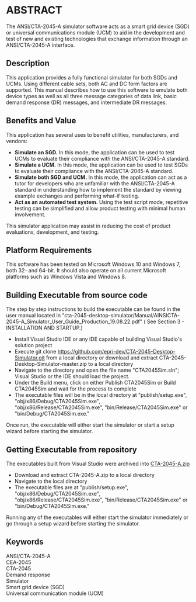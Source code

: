 # ABSTRACT
The ANSI/CTA-2045-A simulator software acts as a smart grid device (SGD) or universal communications module (UCM) to aid in the development and test of new and existing technologies that exchange information through an ANSI/CTA-2045-A interface. 

## Description
This application provides a fully functional simulator for both SGDs and UCMs. Using different cable sets, both AC and DC form factors are supported. This manual describes how to use this software to emulate both device types as well as all three message categories of data link, basic demand response (DR) messages, and intermediate DR messages.

## Benefits and Value
This application has several uses to benefit utilities, manufacturers, and vendors:
* **Simulate an SGD.** In this mode, the application can be used to test UCMs to evaluate their compliance with the ANSI/CTA-2045-A standard.
* **Simulate a UCM.** In this mode, the application can be used to test SGDs to evaluate their compliance with the ANSI/CTA-2045-A standard.
* **Simulate both SGD and UCM.** In this mode, the application can act as a tutor for developers who are unfamiliar with the ANSI/CTA-2045-A standard in understanding how to implement the standard by viewing example exchanges and performing what-if testing.
* **Act as an automated test system.** Using the test script mode, repetitive testing can be simplified and allow product testing with minimal human involvement.

This simulator application may assist in reducing the cost of product evaluations, development, and testing.

## Platform Requirements
This software has been tested on Microsoft Windows 10 and Windows 7, both 32- and 64-bit. It should also operate on all current Microsoft platforms such as Windows Vista and Windows 8.

## Building Executable from source code
The step by step instructions to build the executable can be found in the user manual located in "cta-2045-desktop-simulator/Manual/AINSICTA-2045-A_Simulator_User_Guide_Production_19.08.22.pdf" ( See Section 3 - INSTALLATION AND STARTUP.)
* Install Visual Studio IDE or any IDE capable of building Visual Studio's solution project
* Execute git clone https://github.com/epri-dev/CTA-2045-Desktop-Simulator.git from a local directory or download and extract CTA-2045-Desktop-Simulator-master.zip to a local directory
* Navigate to the directory and open the file name "CTA2045Sim.sln"; Visual Studio or the IDE should load the project.
* Under the Build menu, click on either Publish CTA2045Sim or Build CTA2045Sim and wait for the process to complete
* The executable files will be in the local directory at "publish/setup.exe", "obj/x86/Debug/CTA2045Sim.exe", "obj/x86/Release/CTA2045Sim.exe", "bin/Release/CTA2045Sim.exe" or "bin/Debug/CTA2045Sim.exe."

Once run, the executable will either start the simulator or start a setup wizard before starting the simulator.

## Getting Executable from repository
The executables built from Visual Studio were archived into [CTA-2045-A.zip](https://github.com/epri-dev/CTA-2045-Desktop-Simulator/releases/download/19.08.22/CTA-2045-A.zip) 
* Download and extract CTA-2045-A.zip to a local directory
* Navigate to the local directory
* The executable files are at "publish/setup.exe", "obj/x86/Debug/CTA2045Sim.exe", "obj/x86/Release/CTA2045Sim.exe", "bin/Release/CTA2045Sim.exe" or "bin/Debug/CTA2045Sim.exe."

Running any of the executables will either start the simulator immediately or go through a setup wizard before starting the simulator.

## Keywords
ANSI/CTA-2045-A  
CEA-2045  
CTA-2045  
Demand response  
Simulator  
Smart grid device (SGD)  
Universal communication module (UCM)  
